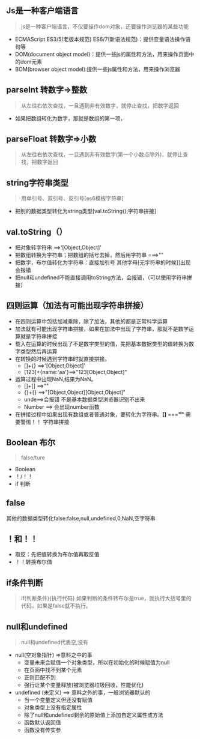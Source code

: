 ## Js是一种客户端语言
> js是一种客户端语言，不仅要操作dom对象，还要操作浏览器的某些功能
- ECMAScript ES3/5(老版本规范) ES6/7(新语法规范)：提供变量语法操作语句等
- DOM(document object model)：提供一些js的属性和方法，用来操作页面中的dom元素
- BOM(browser object model):提供一些js属性和方法，用来操作浏览器
## parseInt  转数字=>整数  
> 从左往右依次查找，一旦遇到非有效数字，就停止查找，把数字返回
  - 如果把数组转化为数字，那就是数组的第一项，
## parseFloat   转数字=>小数
>从左往右依次查找，一旦遇到非有效数字(第一个小数点除外)，就停止查找，把数字返回
## string字符串类型
> 用单引号、双引号、反引号[es6模板字符串]
- 把别的数据类型转化为string类型[val.toString();字符串拼接]
## val.toString（）
+ 把对象转字符串 ==>'[Object,Object]'
+ 把数组转换为字符串；把数组的括号去掉，然后用字符串  ===>""
+ 把数字，布尔值转化为字符串：直接加引号  其他字母[无字符串的时候]]出现会报错
+ 把null和undefined不能直接调用toString方法，会报错，（可以使用字符串拼接）
## 四则运算（加法有可能出现字符串拼接）
-  在四则运算中包括加减乘除，除了加法，其他的都是正常科学运算
- 加法就有可能出现字符串拼接，如果在加法中出现了字符串，那就不是数学运算就是字符串拼接
- 载入在运算的时候出现了不是数字类型的值，先把基本数据类型的值转换为数字类型然后再运算
- 在转换的时候遇到字符串时就直接拼接。
   + []+{} ==>'[Object,Object]'
   + [123]+{name:'aa'}==>"123[Object,Object]"
- 运算过程中出现NaN,结果为NaN。
   + []+[] ==>""
   + {}+{} ==>"[Object,Object][Object,Object]"
   + unde==>会报错   不是基本数据类型浏览器识别不出来
   + Number ==> 会出现number函数
- 在拼接过程中如果出现有数组或者普通对象，要转化为字符串。**[]** ===**""** 需要警惕！！ 字符串拼接
## Boolean 布尔
> false/ture
- Boolean
- ！/！！
- if 判断
## false
其他的数据类型转化false:false,null,undefined,0,NaN,空字符串
## ！和！！
- 取反：先把值转换为布尔值再取反值
- ！！转换布尔值
## if条件判断
>if(判断条件){执行代码}
>如果判断的条件转布尔是true，就执行大括号里的代码，如果是false就不执行。
## null和undefined
> null和undefined代表空,没有
- null(空对象指针)  =>意料之中的事
   + 变量未来会赋值一个对象类型，所以在初始化的时候赋值为null
   + 在页面中找不到某个元素
   + 正则匹配不到
   + 强行让某个变量释放(被浏览器垃圾回收，性能优化)
- undefined (未定义) ==> 意料之外的事，一般浏览器默认的
   + 当一个变量定义但还没有赋值
   + 对象类型上没有指定属性
   + 除了null和undefined剩余的原始值上添加自定义属性或方法
   + 函数默认返回值
   + 函数没有传实参
   
